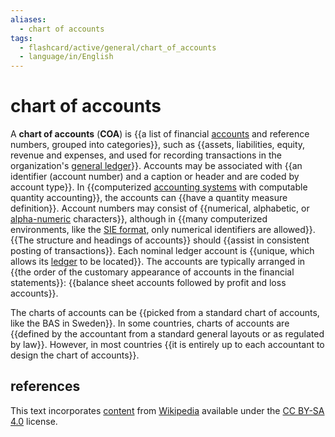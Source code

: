 ```yaml
---
aliases:
  - chart of accounts
tags:
  - flashcard/active/general/chart_of_accounts
  - language/in/English
---
```


# chart of accounts

A __chart of accounts__ (__COA__) is {{a list of financial [accounts](account%20(bookkeeping).md) and reference numbers, grouped into categories}}, such as {{assets, liabilities, equity, revenue and expenses, and used for recording transactions in the organization's [general ledger](general%20ledger.md)}}. Accounts may be associated with {{an identifier (account number) and a caption or header and are coded by account type}}. In {{computerized [accounting systems](accounting%20software.md) with computable quantity accounting}}, the accounts can {{have a quantity measure definition}}. Account numbers may consist of {{numerical, alphabetic, or [alpha-numeric](alphanumericals.md) characters}}, although in {{many computerized environments, like the [SIE format](SIE%20(file%20format).md), only numerical identifiers are allowed}}. {{The structure and headings of accounts}} should {{assist in consistent posting of transactions}}. Each nominal ledger account is {{unique, which allows its [ledger](ledger.md) to be located}}. The accounts are typically arranged in {{the order of the customary appearance of accounts in the financial statements}}: {{balance sheet accounts followed by profit and loss accounts}}. <!--SR:!2024-09-20,4,270!2024-09-28,9,250!2024-09-20,4,270!2024-09-20,4,270!2024-09-20,4,270!2024-09-20,4,270!2024-09-29,10,250!2024-09-20,4,270!2024-09-20,4,270!2024-09-20,4,270!2024-09-20,4,270!2024-10-01,12,270-->

The charts of accounts can be {{picked from a standard chart of accounts, like the BAS in Sweden}}. In some countries, charts of accounts are {{defined by the accountant from a standard general layouts or as regulated by law}}. However, in most countries {{it is entirely up to each accountant to design the chart of accounts}}. <!--SR:!2024-09-20,4,270!2024-09-20,4,270!2024-09-20,4,270-->

## references

This text incorporates [content](https://en.wikipedia.org/wiki/chart_of_accounts) from [Wikipedia](Wikipedia.md) available under the [CC BY-SA 4.0](https://creativecommons.org/licenses/by-sa/4.0/) license.
